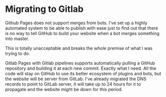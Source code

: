# Migrating to Gitlab

Github Pages does not support merges from bots. I've set up a highly automated system to be able to publish with ease just to find out that there is no way to tell GitHub to build your website when a bot merges something into master.

This is totally unacceptable and breaks the whole premise of what I was trying to do.

Gitlab Pages with Gitlab pipelines supports automatically pulling a GitHub repository and building it at each new commit. Exactly what I need. All the code will stay on GitHub to use its better ecosystem of plugins and bots, but the website will be server from GitLab. I've already migrated the DNS records to point to GitLab server, it will take up to 24 hours for it to propagate and the website might be down for this period.